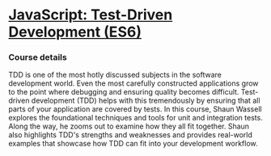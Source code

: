 # [JavaScript: Test-Driven Development (ES6)](https://www.linkedin.com/learning/javascript-test-driven-development-es6)

### **Course details**

TDD is one of the most hotly discussed subjects in the software development world. Even the most carefully constructed applications grow to the point where debugging and ensuring quality becomes difficult. Test-driven development (TDD) helps with this tremendously by ensuring that all parts of your application are covered by tests. In this course, Shaun Wassell explores the foundational techniques and tools for unit and integration tests. Along the way, he zooms out to examine how they all fit together. Shaun also highlights TDD's strengths and weaknesses and provides real-world examples that showcase how TDD can fit into your development workflow.